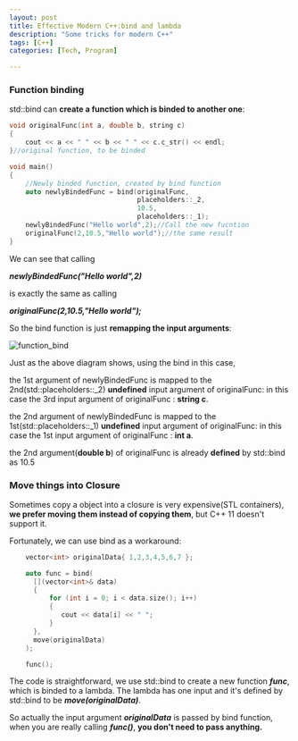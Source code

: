 ```yaml
---
layout: post
title: Effective Modern C++:bind and lambda
description: "Some tricks for modern C++"
tags: [C++]
categories: [Tech, Program]

---
```


### **Function binding**

std::bind can **create a function which is binded to another one**:

```c++
void originalFunc(int a, double b, string c)
{
	cout << a << " " << b << " " << c.c_str() << endl;
}//original function, to be binded

void main()
{
  	//Newly binded function, created by bind function
  	auto newlyBindedFunc = bind(originalFunc, 
                                placeholders::_2, 
                                10.5,
                                placeholders::_1);
	newlyBindedFunc("Hello world",2);//Call the new fucntion
    originalFunc(2,10.5,"Hello world");//the same result
}
```

<!-- more -->

We can see that calling 

***newlyBindedFunc("Hello world",2)***

is exactly the same as calling

***originalFunc(2,10.5,"Hello world");***

So the bind function is just **remapping the input arguments**:

![function_bind](D:\Blog\einsteinliu.github.io\images\cpp\function_bind.png)



Just as the above diagram shows, using the bind in this case,

the 1st argument of newlyBindedFunc is mapped to the 2nd(std::placeholders::_2) **undefined** input argument of originalFunc: in this case the 3rd input argument of originalFunc : **string c**.

the 2nd argument of newlyBindedFunc is mapped to the 1st(std::placeholders::_1) **undefined** input argument of originalFunc: in this case the 1st input argument of originalFunc : **int a**.

the 2nd argument(**double b**) of originalFunc is already **defined** by  std::bind as 10.5

### **Move things into Closure**

Sometimes copy a object into a closure is very expensive(STL containers), **we prefer moving them instead of copying them**, but C++ 11 doesn't support it.

Fortunately, we can use bind as a workaround:

```c++
	vector<int> originalData{ 1,2,3,4,5,6,7 };

	auto func = bind(
      [](vector<int>& data)
	  {
		  for (int i = 0; i < data.size(); i++)
		  {
			 cout << data[i] << " ";
		  }
	  },
	  move(originalData)
	);

	func();
```

The code is straightforward, we use std::bind to create a new function ***func***, which is binded to a lambda. The lambda has one input and it's defined by std::bind to be ***move(originalData)***.

So actually the input argument ***originalData*** is passed by bind function, when you are really calling ***func()***, **you don't need to pass anything.**